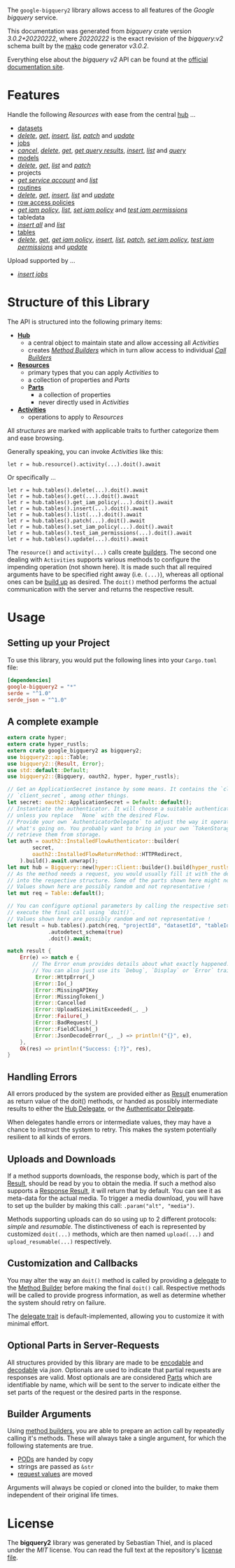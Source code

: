 <!---
DO NOT EDIT !
This file was generated automatically from 'src/mako/api/README.md.mako'
DO NOT EDIT !
-->
The `google-bigquery2` library allows access to all features of the *Google bigquery* service.

This documentation was generated from *bigquery* crate version *3.0.2+20220222*, where *20220222* is the exact revision of the *bigquery:v2* schema built by the [mako](http://www.makotemplates.org/) code generator *v3.0.2*.

Everything else about the *bigquery* *v2* API can be found at the
[official documentation site](https://cloud.google.com/bigquery/).
# Features

Handle the following *Resources* with ease from the central [hub](https://docs.rs/google-bigquery2/3.0.2+20220222/google_bigquery2/Bigquery) ... 

* [datasets](https://docs.rs/google-bigquery2/3.0.2+20220222/google_bigquery2/api::Dataset)
 * [*delete*](https://docs.rs/google-bigquery2/3.0.2+20220222/google_bigquery2/api::DatasetDeleteCall), [*get*](https://docs.rs/google-bigquery2/3.0.2+20220222/google_bigquery2/api::DatasetGetCall), [*insert*](https://docs.rs/google-bigquery2/3.0.2+20220222/google_bigquery2/api::DatasetInsertCall), [*list*](https://docs.rs/google-bigquery2/3.0.2+20220222/google_bigquery2/api::DatasetListCall), [*patch*](https://docs.rs/google-bigquery2/3.0.2+20220222/google_bigquery2/api::DatasetPatchCall) and [*update*](https://docs.rs/google-bigquery2/3.0.2+20220222/google_bigquery2/api::DatasetUpdateCall)
* [jobs](https://docs.rs/google-bigquery2/3.0.2+20220222/google_bigquery2/api::Job)
 * [*cancel*](https://docs.rs/google-bigquery2/3.0.2+20220222/google_bigquery2/api::JobCancelCall), [*delete*](https://docs.rs/google-bigquery2/3.0.2+20220222/google_bigquery2/api::JobDeleteCall), [*get*](https://docs.rs/google-bigquery2/3.0.2+20220222/google_bigquery2/api::JobGetCall), [*get query results*](https://docs.rs/google-bigquery2/3.0.2+20220222/google_bigquery2/api::JobGetQueryResultCall), [*insert*](https://docs.rs/google-bigquery2/3.0.2+20220222/google_bigquery2/api::JobInsertCall), [*list*](https://docs.rs/google-bigquery2/3.0.2+20220222/google_bigquery2/api::JobListCall) and [*query*](https://docs.rs/google-bigquery2/3.0.2+20220222/google_bigquery2/api::JobQueryCall)
* [models](https://docs.rs/google-bigquery2/3.0.2+20220222/google_bigquery2/api::Model)
 * [*delete*](https://docs.rs/google-bigquery2/3.0.2+20220222/google_bigquery2/api::ModelDeleteCall), [*get*](https://docs.rs/google-bigquery2/3.0.2+20220222/google_bigquery2/api::ModelGetCall), [*list*](https://docs.rs/google-bigquery2/3.0.2+20220222/google_bigquery2/api::ModelListCall) and [*patch*](https://docs.rs/google-bigquery2/3.0.2+20220222/google_bigquery2/api::ModelPatchCall)
* projects
 * [*get service account*](https://docs.rs/google-bigquery2/3.0.2+20220222/google_bigquery2/api::ProjectGetServiceAccountCall) and [*list*](https://docs.rs/google-bigquery2/3.0.2+20220222/google_bigquery2/api::ProjectListCall)
* [routines](https://docs.rs/google-bigquery2/3.0.2+20220222/google_bigquery2/api::Routine)
 * [*delete*](https://docs.rs/google-bigquery2/3.0.2+20220222/google_bigquery2/api::RoutineDeleteCall), [*get*](https://docs.rs/google-bigquery2/3.0.2+20220222/google_bigquery2/api::RoutineGetCall), [*insert*](https://docs.rs/google-bigquery2/3.0.2+20220222/google_bigquery2/api::RoutineInsertCall), [*list*](https://docs.rs/google-bigquery2/3.0.2+20220222/google_bigquery2/api::RoutineListCall) and [*update*](https://docs.rs/google-bigquery2/3.0.2+20220222/google_bigquery2/api::RoutineUpdateCall)
* [row access policies](https://docs.rs/google-bigquery2/3.0.2+20220222/google_bigquery2/api::RowAccessPolicy)
 * [*get iam policy*](https://docs.rs/google-bigquery2/3.0.2+20220222/google_bigquery2/api::RowAccessPolicyGetIamPolicyCall), [*list*](https://docs.rs/google-bigquery2/3.0.2+20220222/google_bigquery2/api::RowAccessPolicyListCall), [*set iam policy*](https://docs.rs/google-bigquery2/3.0.2+20220222/google_bigquery2/api::RowAccessPolicySetIamPolicyCall) and [*test iam permissions*](https://docs.rs/google-bigquery2/3.0.2+20220222/google_bigquery2/api::RowAccessPolicyTestIamPermissionCall)
* tabledata
 * [*insert all*](https://docs.rs/google-bigquery2/3.0.2+20220222/google_bigquery2/api::TabledataInsertAllCall) and [*list*](https://docs.rs/google-bigquery2/3.0.2+20220222/google_bigquery2/api::TabledataListCall)
* [tables](https://docs.rs/google-bigquery2/3.0.2+20220222/google_bigquery2/api::Table)
 * [*delete*](https://docs.rs/google-bigquery2/3.0.2+20220222/google_bigquery2/api::TableDeleteCall), [*get*](https://docs.rs/google-bigquery2/3.0.2+20220222/google_bigquery2/api::TableGetCall), [*get iam policy*](https://docs.rs/google-bigquery2/3.0.2+20220222/google_bigquery2/api::TableGetIamPolicyCall), [*insert*](https://docs.rs/google-bigquery2/3.0.2+20220222/google_bigquery2/api::TableInsertCall), [*list*](https://docs.rs/google-bigquery2/3.0.2+20220222/google_bigquery2/api::TableListCall), [*patch*](https://docs.rs/google-bigquery2/3.0.2+20220222/google_bigquery2/api::TablePatchCall), [*set iam policy*](https://docs.rs/google-bigquery2/3.0.2+20220222/google_bigquery2/api::TableSetIamPolicyCall), [*test iam permissions*](https://docs.rs/google-bigquery2/3.0.2+20220222/google_bigquery2/api::TableTestIamPermissionCall) and [*update*](https://docs.rs/google-bigquery2/3.0.2+20220222/google_bigquery2/api::TableUpdateCall)


Upload supported by ...

* [*insert jobs*](https://docs.rs/google-bigquery2/3.0.2+20220222/google_bigquery2/api::JobInsertCall)



# Structure of this Library

The API is structured into the following primary items:

* **[Hub](https://docs.rs/google-bigquery2/3.0.2+20220222/google_bigquery2/Bigquery)**
    * a central object to maintain state and allow accessing all *Activities*
    * creates [*Method Builders*](https://docs.rs/google-bigquery2/3.0.2+20220222/google_bigquery2/client::MethodsBuilder) which in turn
      allow access to individual [*Call Builders*](https://docs.rs/google-bigquery2/3.0.2+20220222/google_bigquery2/client::CallBuilder)
* **[Resources](https://docs.rs/google-bigquery2/3.0.2+20220222/google_bigquery2/client::Resource)**
    * primary types that you can apply *Activities* to
    * a collection of properties and *Parts*
    * **[Parts](https://docs.rs/google-bigquery2/3.0.2+20220222/google_bigquery2/client::Part)**
        * a collection of properties
        * never directly used in *Activities*
* **[Activities](https://docs.rs/google-bigquery2/3.0.2+20220222/google_bigquery2/client::CallBuilder)**
    * operations to apply to *Resources*

All *structures* are marked with applicable traits to further categorize them and ease browsing.

Generally speaking, you can invoke *Activities* like this:

```Rust,ignore
let r = hub.resource().activity(...).doit().await
```

Or specifically ...

```ignore
let r = hub.tables().delete(...).doit().await
let r = hub.tables().get(...).doit().await
let r = hub.tables().get_iam_policy(...).doit().await
let r = hub.tables().insert(...).doit().await
let r = hub.tables().list(...).doit().await
let r = hub.tables().patch(...).doit().await
let r = hub.tables().set_iam_policy(...).doit().await
let r = hub.tables().test_iam_permissions(...).doit().await
let r = hub.tables().update(...).doit().await
```

The `resource()` and `activity(...)` calls create [builders][builder-pattern]. The second one dealing with `Activities` 
supports various methods to configure the impending operation (not shown here). It is made such that all required arguments have to be 
specified right away (i.e. `(...)`), whereas all optional ones can be [build up][builder-pattern] as desired.
The `doit()` method performs the actual communication with the server and returns the respective result.

# Usage

## Setting up your Project

To use this library, you would put the following lines into your `Cargo.toml` file:

```toml
[dependencies]
google-bigquery2 = "*"
serde = "^1.0"
serde_json = "^1.0"
```

## A complete example

```Rust
extern crate hyper;
extern crate hyper_rustls;
extern crate google_bigquery2 as bigquery2;
use bigquery2::api::Table;
use bigquery2::{Result, Error};
use std::default::Default;
use bigquery2::{Bigquery, oauth2, hyper, hyper_rustls};

// Get an ApplicationSecret instance by some means. It contains the `client_id` and 
// `client_secret`, among other things.
let secret: oauth2::ApplicationSecret = Default::default();
// Instantiate the authenticator. It will choose a suitable authentication flow for you, 
// unless you replace  `None` with the desired Flow.
// Provide your own `AuthenticatorDelegate` to adjust the way it operates and get feedback about 
// what's going on. You probably want to bring in your own `TokenStorage` to persist tokens and
// retrieve them from storage.
let auth = oauth2::InstalledFlowAuthenticator::builder(
        secret,
        oauth2::InstalledFlowReturnMethod::HTTPRedirect,
    ).build().await.unwrap();
let mut hub = Bigquery::new(hyper::Client::builder().build(hyper_rustls::HttpsConnector::with_native_roots().https_or_http().enable_http1().enable_http2().build()), auth);
// As the method needs a request, you would usually fill it with the desired information
// into the respective structure. Some of the parts shown here might not be applicable !
// Values shown here are possibly random and not representative !
let mut req = Table::default();

// You can configure optional parameters by calling the respective setters at will, and
// execute the final call using `doit()`.
// Values shown here are possibly random and not representative !
let result = hub.tables().patch(req, "projectId", "datasetId", "tableId")
             .autodetect_schema(true)
             .doit().await;

match result {
    Err(e) => match e {
        // The Error enum provides details about what exactly happened.
        // You can also just use its `Debug`, `Display` or `Error` traits
         Error::HttpError(_)
        |Error::Io(_)
        |Error::MissingAPIKey
        |Error::MissingToken(_)
        |Error::Cancelled
        |Error::UploadSizeLimitExceeded(_, _)
        |Error::Failure(_)
        |Error::BadRequest(_)
        |Error::FieldClash(_)
        |Error::JsonDecodeError(_, _) => println!("{}", e),
    },
    Ok(res) => println!("Success: {:?}", res),
}

```
## Handling Errors

All errors produced by the system are provided either as [Result](https://docs.rs/google-bigquery2/3.0.2+20220222/google_bigquery2/client::Result) enumeration as return value of
the doit() methods, or handed as possibly intermediate results to either the 
[Hub Delegate](https://docs.rs/google-bigquery2/3.0.2+20220222/google_bigquery2/client::Delegate), or the [Authenticator Delegate](https://docs.rs/yup-oauth2/*/yup_oauth2/trait.AuthenticatorDelegate.html).

When delegates handle errors or intermediate values, they may have a chance to instruct the system to retry. This 
makes the system potentially resilient to all kinds of errors.

## Uploads and Downloads
If a method supports downloads, the response body, which is part of the [Result](https://docs.rs/google-bigquery2/3.0.2+20220222/google_bigquery2/client::Result), should be
read by you to obtain the media.
If such a method also supports a [Response Result](https://docs.rs/google-bigquery2/3.0.2+20220222/google_bigquery2/client::ResponseResult), it will return that by default.
You can see it as meta-data for the actual media. To trigger a media download, you will have to set up the builder by making
this call: `.param("alt", "media")`.

Methods supporting uploads can do so using up to 2 different protocols: 
*simple* and *resumable*. The distinctiveness of each is represented by customized 
`doit(...)` methods, which are then named `upload(...)` and `upload_resumable(...)` respectively.

## Customization and Callbacks

You may alter the way an `doit()` method is called by providing a [delegate](https://docs.rs/google-bigquery2/3.0.2+20220222/google_bigquery2/client::Delegate) to the 
[Method Builder](https://docs.rs/google-bigquery2/3.0.2+20220222/google_bigquery2/client::CallBuilder) before making the final `doit()` call. 
Respective methods will be called to provide progress information, as well as determine whether the system should 
retry on failure.

The [delegate trait](https://docs.rs/google-bigquery2/3.0.2+20220222/google_bigquery2/client::Delegate) is default-implemented, allowing you to customize it with minimal effort.

## Optional Parts in Server-Requests

All structures provided by this library are made to be [encodable](https://docs.rs/google-bigquery2/3.0.2+20220222/google_bigquery2/client::RequestValue) and 
[decodable](https://docs.rs/google-bigquery2/3.0.2+20220222/google_bigquery2/client::ResponseResult) via *json*. Optionals are used to indicate that partial requests are responses 
are valid.
Most optionals are are considered [Parts](https://docs.rs/google-bigquery2/3.0.2+20220222/google_bigquery2/client::Part) which are identifiable by name, which will be sent to 
the server to indicate either the set parts of the request or the desired parts in the response.

## Builder Arguments

Using [method builders](https://docs.rs/google-bigquery2/3.0.2+20220222/google_bigquery2/client::CallBuilder), you are able to prepare an action call by repeatedly calling it's methods.
These will always take a single argument, for which the following statements are true.

* [PODs][wiki-pod] are handed by copy
* strings are passed as `&str`
* [request values](https://docs.rs/google-bigquery2/3.0.2+20220222/google_bigquery2/client::RequestValue) are moved

Arguments will always be copied or cloned into the builder, to make them independent of their original life times.

[wiki-pod]: http://en.wikipedia.org/wiki/Plain_old_data_structure
[builder-pattern]: http://en.wikipedia.org/wiki/Builder_pattern
[google-go-api]: https://github.com/google/google-api-go-client

# License
The **bigquery2** library was generated by Sebastian Thiel, and is placed 
under the *MIT* license.
You can read the full text at the repository's [license file][repo-license].

[repo-license]: https://github.com/Byron/google-apis-rsblob/main/LICENSE.md
